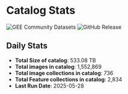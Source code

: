 # Catalog Stats

![GEE Community Datasets](https://img.shields.io/endpoint?url=https://gist.githubusercontent.com/samapriya/34bc0c1280d475d3a69e3b60a706226e/raw/community.json)
![GitHub Release](https://img.shields.io/github/v/release/samapriya/awesome-gee-community-datasets)

## Daily Stats

<!-- START_MARKER -->
* **Total Size of catalog**: 533.08 TB
* **Total images in catalog**: 1,552,869
* **Total image collections in catalog**: 736
* **Total Feature collections in catalog**: 2,834
* **Last Run Date**: 2025-05-28
<!-- END_MARKER -->
